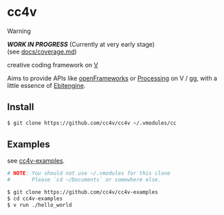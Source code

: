 # cc4v

> [!WARNING]
> ***WORK IN PROGRESS*** (Currently at very early stage)<br>
> (see [docs/coverage.md](docs/coverage.md))

creative coding framework on [V](https://vlang.io/)

Aims to provide APIs like [openFrameworks](https://openframeworks.cc/documentation/) or [Processing](https://processing.org/reference) on V / [gg](https://modules.vlang.io/gg.html), with a little essence of [Ebitengine](https://ebitengine.org/).

## Install

```bash
$ git clone https://github.com/cc4v/cc4v ~/.vmodules/cc
```

## Examples

see [cc4v-examples](https://github.com/cc4v/cc4v-examples).

```bash
# NOTE: You should not use ~/.vmodules for this clone
#       Please `cd ~/Documents` or somewhere else.

$ git clone https://github.com/cc4v/cc4v-examples
$ cd cc4v-examples
$ v run ./hello_world
```
